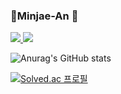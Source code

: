 
<!--
**Minjae-An/Minjae-An** is a ✨ _special_ ✨ repository because its `README.md` (this file) appears on your GitHub profile.

Here are some ideas to get you started:

- 🔭 I’m currently working on ...
- 🌱 I’m currently learning ...
- 👯 I’m looking to collaborate on ...
- 🤔 I’m looking for help with ...
- 💬 Ask me about ...
- 📫 How to reach me: ...
- 😄 Pronouns: ...
- ⚡ Fun fact: ...
-->

###  🏃Minjae-An 🏃

<a href="https://www.google.com/gmail/about/" target="_blank"> 
  <img src="https://img.shields.io/badge/mj3242@naver.com-EA4335?style=flat&logo=gmail&logoColor=ffffff"/>
</a>
<a href="https://www.instagram.com/valua_min/" target="_blank"> 
  <img src="https://img.shields.io/badge/valua_min-E4405F?style=flat&logo=instagram&logoColor=ffffff"/>
</a>

![Anurag's GitHub stats](https://github-readme-stats.vercel.app/api?username=Minjae-An&show_icons=true&theme=radical)

[![Solved.ac
프로필](http://mazassumnida.wtf/api/v2/generate_badge?boj=mj3242)](https://solved.ac/mj3242)
